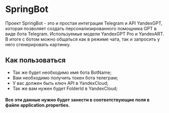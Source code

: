# SpringBot

Проект SpringBot - это и простая интеграция Telegram и API YandexGPT, которая позволяет создать персонализированного
помощника GPT в виде бота Telegram. Используемые модели YandexGPT Pro и YandexART. В итоге с ботом можно общаться как в
режиме чата, так и запросить у него сгенерировать картинку.

## Как пользоваться

- Так же будет необходимо имя бота BotName;
- Вам необходимо получить токен бота телеграм;
- У вас должен быть ключ API в YandexCloud;
- Так же вам нужен будет FolderId в YandexCloud;

#### Все эти данные нужно будет занести в соответствующие поля в файле application.properties.